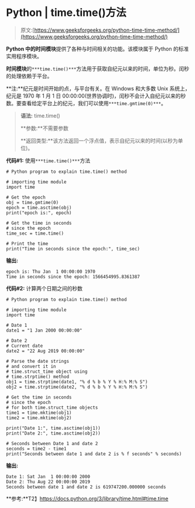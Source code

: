 # Python | time.time()方法

> 原文:[https://www.geeksforgeeks.org/python-time-time-method/](https://www.geeksforgeeks.org/python-time-time-method/)

**Python 中的时间模块**提供了各种与时间相关的功能。该模块属于 Python 的标准实用程序模块。

**时间模块**的`***time.time()***`方法用于获取自纪元以来的时间，单位为秒。闰秒的处理依赖于平台。

**注:**纪元是时间开始的点，与平台有关。在 Windows 和大多数 Unix 系统上，纪元是 1970 年 1 月 1 日 00:00:00(世界协调时)，闰秒不会计入自纪元以来的秒数。要查看给定平台上的纪元，我们可以使用`***time.gmtime(0)***`。

> **语法:** time.time()
> 
> **参数:**不需要参数
> 
> **返回类型:**该方法返回一个浮点值，表示自纪元以来的时间(以秒为单位)。

**代码#1:** 使用`***time.time()***`方法

```
# Python program to explain time.time() method

# importing time module
import time

# Get the epoch
obj = time.gmtime(0)
epoch = time.asctime(obj)
print("epoch is:", epoch)

# Get the time in seconds
# since the epoch
time_sec = time.time()

# Print the time 
print("Time in seconds since the epoch:", time_sec)
```

**输出:**

```
epoch is: Thu Jan  1 00:00:00 1970
Time in seconds since the epoch: 1566454995.8361387

```

**代码#2:** 计算两个日期之间的秒数

```
# Python program to explain time.time() method

# importing time module
import time

# Date 1
date1 = "1 Jan 2000 00:00:00"

# Date 2
# Current date
date2 = "22 Aug 2019 00:00:00"

# Parse the date strings
# and convert it in 
# time.struct_time object using
# time.strptime() method
obj1 = time.strptime(date1, "% d % b % Y % H:% M:% S")
obj2 = time.strptime(date2, "% d % b % Y % H:% M:% S")

# Get the time in seconds
# since the epoch
# for both time.struct_time objects
time1 = time.mktime(obj1)
time2 = time.mktime(obj2)

print("Date 1:", time.asctime(obj1))
print("Date 2:", time.asctime(obj2))

# Seconds between Date 1 and date 2
seconds = time2 - time1
print("Seconds between date 1 and date 2 is % f seconds" % seconds)
```

**输出:**

```
Date 1: Sat Jan  1 00:00:00 2000
Date 2: Thu Aug 22 00:00:00 2019
Seconds between date 1 and date 2 is 619747200.000000 seconds

```

**参考:**T2】https://docs.python.org/3/library/time.html#time.time